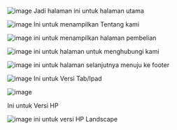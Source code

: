 ![image](https://github.com/user-attachments/assets/a73efe70-f6e8-47d4-9559-24af88e2591b)
Jadi halaman ini untuk halaman utama 

![image](https://github.com/user-attachments/assets/a294b461-ffd9-4046-8a62-6daa9505ef44)
Ini untuk menampilkan Tentang kami 

![image](https://github.com/user-attachments/assets/8fc006d3-08d2-4436-bf18-bfd0b5e2986e)
ini untuk menampilkan halaman pembelian 

![image](https://github.com/user-attachments/assets/3a798c4f-4c0e-4e3e-bf80-a0995fe5dacf)
ini untuk halaman untuk menghubungi kami 

![image](https://github.com/user-attachments/assets/25c672ce-65d1-4379-b6ab-074e1143bcc2)
ini untuk halaman selanjutnya menuju ke footer 

![image](https://github.com/user-attachments/assets/d938a6b8-8940-417d-b3cc-a15826240feb)
Ini untuk Versi Tab/Ipad 

![image](https://github.com/user-attachments/assets/a1f5dfd0-7e7b-4596-a783-ba8b83ee67bb)

Ini untuk Versi HP

![image](https://github.com/user-attachments/assets/a4e66f99-982e-4a60-93c4-089d0c31937e)
ini untuk versi HP Landscape 
